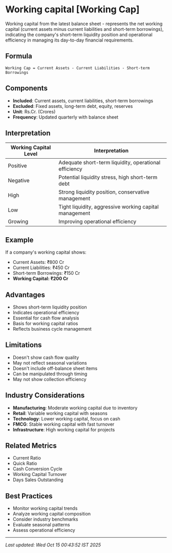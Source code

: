 # Working capital [Working Cap]

Working capital from the latest balance sheet - represents the net working capital (current assets minus current liabilities and short-term borrowings), indicating the company's short-term liquidity position and operational efficiency in managing its day-to-day financial requirements.

## Formula
```text
Working Cap = Current Assets - Current Liabilities - Short-term Borrowings
```

## Components
- **Included**: Current assets, current liabilities, short-term borrowings
- **Excluded**: Fixed assets, long-term debt, equity, reserves
- **Unit**: Rs.Cr. (Crores)
- **Frequency**: Updated quarterly with balance sheet

## Interpretation
| Working Capital Level | Interpretation |
|----------------------|----------------|
| Positive | Adequate short-term liquidity, operational efficiency |
| Negative | Potential liquidity stress, high short-term debt |
| High | Strong liquidity position, conservative management |
| Low | Tight liquidity, aggressive working capital management |
| Growing | Improving operational efficiency |

## Example
If a company's working capital shows:
- Current Assets: ₹800 Cr
- Current Liabilities: ₹450 Cr
- Short-term Borrowings: ₹150 Cr
- **Working Capital: ₹200 Cr**

## Advantages
- Shows short-term liquidity position
- Indicates operational efficiency
- Essential for cash flow analysis
- Basis for working capital ratios
- Reflects business cycle management

## Limitations
- Doesn't show cash flow quality
- May not reflect seasonal variations
- Doesn't include off-balance sheet items
- Can be manipulated through timing
- May not show collection efficiency

## Industry Considerations
- **Manufacturing**: Moderate working capital due to inventory
- **Retail**: Variable working capital with seasons
- **Technology**: Lower working capital, focus on cash
- **FMCG**: Stable working capital with fast turnover
- **Infrastructure**: High working capital for projects

## Related Metrics
- Current Ratio
- Quick Ratio
- Cash Conversion Cycle
- Working Capital Turnover
- Days Sales Outstanding

## Best Practices
- Monitor working capital trends
- Analyze working capital composition
- Consider industry benchmarks
- Evaluate seasonal patterns
- Assess operational efficiency

---
*Last updated: Wed Oct 15 00:43:52 IST 2025*
